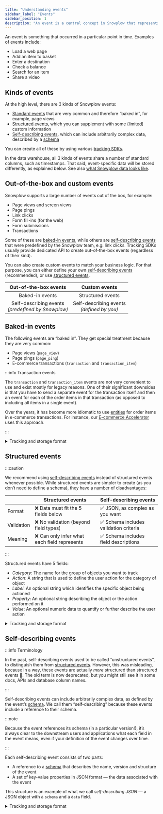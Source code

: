 ```yaml
---
title: "Understanding events"
sidebar_label: "Events"
sidebar_position: 1
description: "An event is a central concept in Snowplow that represents something that occurred in a particular point in time"
---
```


An event is something that occurred in a particular point in time. Examples of events include:

- Load a web page
- Add an item to basket
- Enter a destination
- Check a balance
- Search for an item
- Share a video

## Kinds of events

At the high level, there are 3 kinds of Snowplow events:
* [Standard events](#baked-in-events) that are very common and therefore “baked in”, for example, page views
* [Structured events](#structured-events), which you can supplement with some (limited) custom information
* [Self-describing events](#self-describing-events), which can include arbitrarily complex data, described by a [schema](/docs/understanding-your-pipeline/schemas/index.md)

You can create all of these by using various [tracking SDKs](/docs/collecting-data/collecting-from-own-applications/index.md).

In the data warehouse, all 3 kinds of events share a number of standard columns, such as timestamps. That said, event-specific data will be stored differently, as explained below. See also [what Snowplow data looks like](/docs/understanding-your-pipeline/canonical-event/index.md).

## Out-of-the-box and custom events

Snowplow supports a large number of events out of the box, for example:
* Page views and screen views
* Page pings
* Link clicks
* Form fill-ins (for the web)
* Form submissions
* Transactions

Some of these are [baked-in events](#baked-in-events), while others are [self-describing events](#self-describing-events) that were predefined by the Snowplow team, e.g. link clicks. Tracking SDKs usually provide dedicated API to create out-of-the-box events (regardless of their kind).

You can also create custom events to match your business logic. For that purpose, you can either define your own [self-describing events](#self-describing-events) (recommended), or use [structured events](#structured-events).

| Out-of-the-box events | Custom events |
|:-:|:-:|
| Baked-in events | Structured events |
| Self-describing events <br/> _(predefined by Snowplow)_ | Self-describing events <br/> _(defined by you)_ |

## Baked-in events

The following events are “baked in”. They get special treatment because they are very common:
* Page views (`page_view`)
* Page pings (`page_ping`)
* E-commerce transactions	(`transaction` and `transaction_item`)

:::info Transaction events

The `transaction` and `transaction_item` events are not very convenient to use and exist mostly for legacy reasons. One of their significant downsides is that you have to send a separate event for the transaction itself and then an event for each of the order items in that transaction (as opposed to including all items in a single event).

Over the years, it has become more idiomatic to use [entities](/docs/understanding-your-pipeline/entities/index.md) for order items in e-commerce transactions. For instance, our [E-commerce Accelerator](https://docs.snowplow.io/accelerators/ecommerce/) uses this approach.

:::

<details>
<summary>Tracking and storage format</summary>

Snowplow [tracking SDKs](/docs/collecting-data/collecting-from-own-applications/index.md) provide a dedicated API for these events. For example, if you want to track a page view using the [JavaScript tracker](/docs/collecting-data/collecting-from-own-applications/javascript-trackers/javascript-tracker/web-quick-start-guide/index.md):

```javascript
window.snowplow('trackPageView');
```

In the data warehouse, any event-specific information for these events will be in standard columns (in the Snowplow `events` table). You can find those listed [here](/docs/understanding-your-pipeline/canonical-event/index.md#event-specific-fields).

</details>

## Structured events

:::caution

We recommend using [self-describing events](#self-describing-events) instead of structured events whenever possible. While structured events are simpler to create (as you don’t need to define a [schema](/docs/understanding-your-pipeline/schemas/index.md)), they have a number of disadvantages:

| | Structured events | Self-describing events |
|---|---|---|
| Format | :x: Data must fit the 5 fields below | :white_check_mark: JSON, as complex as you want |
| Validation | :x: No validation (beyond field types) | :white_check_mark: Schema includes validation criteria |
| Meaning | :x: Can only infer what each field represents | :white_check_mark: Schema includes field descriptions |

:::

Structured events have 5 fields:

- _Category_: The name for the group of objects you want to track
- _Action_: A string that is used to define the user action for the category of object
- _Label_: An optional string which identifies the specific object being actioned
- _Property_: An optional string describing the object or the action performed on it
- _Value_: An optional numeric data to quantify or further describe the user action

<details>
<summary>Tracking and storage format</summary>

To track a structured event, use one of the [tracking SDKs](/docs/collecting-data/collecting-from-own-applications/index.md). For example, with the [JavaScript tracker](/docs/collecting-data/collecting-from-own-applications/javascript-trackers/javascript-tracker/web-quick-start-guide/index.md):

```javascript
snowplow('trackStructEvent', {
  category: 'Product', 
  action: 'View', 
  label: 'ASO01043', 
  property: 'Dress',
  value: 49.95
});
```

In the data warehouse, these events still use the [standard columns](/docs/understanding-your-pipeline/canonical-event/index.md) for general information, like timestamps. In addition, the above fields for all structured events are stored in a set of 5 standard columns. See the [structure of Snowplow data](/docs/understanding-your-pipeline/canonical-event/index.md#structured-events) for more information.

</details>

## Self-describing events

:::info Terminology

In the past, self-describing events used to be called “unstructured events”, to distinguish them from [structured events](#structured-events). However, this was misleading, because in a way, these events are actually _more_ structured than structured events 🤯. The old term is now deprecated, but you might still see it in some docs, APIs and database column names.

:::

Self-describing events can include arbitrarily complex data, as defined by the event’s [schema](/docs/understanding-your-pipeline/schemas/index.md). We call them “self-describing” because these events include a reference to their schema.

:::note

Because the event references its schema (in a particular version!), it’s always clear to the downstream users and applications what each field in the event means, even if your definition of the event changes over time.

:::

Each self-describing event consists of two parts:

- A reference to a [schema](/docs/understanding-your-pipeline/schemas/index.md) that describes the name, version and structure of the event
- A set of key-value properties in JSON format — the data associated with the event

This structure is an example of what we call _self-describing JSON_ — a JSON object with a `schema` and a `data` field.

<details>
<summary>Tracking and storage format</summary>

Some self-describing events were predefined by Snowplow and are natively supported by tracking SDKs. For example, the mobile trackers automatically send [screen view](/docs/collecting-data/collecting-from-own-applications/mobile-trackers/tracking-events/screen-tracking/index.md) self-described events. You can find the schemas for these events [here](https://github.com/snowplow/iglu-central/tree/master/schemas/com.snowplowanalytics.snowplow).

To track your own _custom_ self-describing event, e.g. `viewed_product`, **you will first need to define its [schema](/docs/understanding-your-pipeline/schemas/index.md)** (see [managing data structures](/docs/understanding-tracking-design/managing-your-data-structures/index.md)). This schema might have fields such as `productId`, `brand`, etc.

Then you can use one of our [tracking SDKs](/docs/collecting-data/collecting-from-own-applications/index.md). For example, with the [JavaScript tracker](/docs/collecting-data/collecting-from-own-applications/javascript-trackers/javascript-tracker/web-quick-start-guide/):

```javascript
window.snowplow('trackSelfDescribingEvent', {
  event: {
    schema: 'iglu:com.acme_company/viewed_product/jsonschema/2-0-0',
    data: {
      productId: 'ASO01043',
      category: 'Dresses',
      brand: 'ACME',
      returning: true,
      price: 49.95,
      sizes: ['xs', 's', 'l', 'xl', 'xxl'],
      availableSince: new Date(2013,3,7)
    }
  }
});
```

In the data warehouse, these events still use the [standard columns](/docs/understanding-your-pipeline/canonical-event/index.md) for general information, like timestamps. In addition, each type of self-describing event gets its own column (or its own table, in case of Redshift) for event-specific fields defined in its schema. See the [structure of Snowplow data](/docs/understanding-your-pipeline/canonical-event/index.md#self-describing-events) for more information.

</details>
